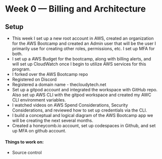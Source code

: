 # Week 0 — Billing and Architecture

## Setup
  - This week I set up a new root account in AWS, created an organization for the AWS Bootcamp and created an Admin user that will be the user I primarily use for creating other roles, permissions, etc. I set up MFA for both. 
  - I set up a AWS Budget for the bootcamp, along with billing alerts, and will set up CloudWatch once I begin to utilize AWS services for this program. 
  - I forked over the AWS Bootcamp repo
  - Registered on Discord
  - Registered a domain name - thecloudytech.net
  - Set up a gitpod account and integrated the workspace with GitHub repo. Also set up AWS CLI with the gitpod workspace and created my AWC CLI environment variables. 
  - I watched videos on AWS Spend Considerations, Security Considerations, and reviewed how to set up credentials via the CLI. 
  - I build a conceptual and logical diagram of the AWS Bootcamp app we will be creating the next several months. 
  - Created a honeycomb.io account, set up codespaces in Github, and set up MFA on github account. 

 #### Things to work on:
  - Source control 